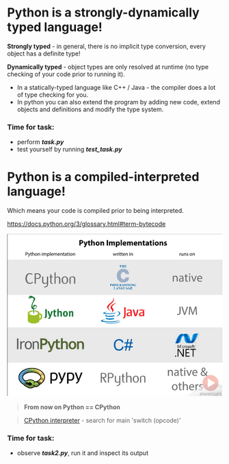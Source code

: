 # Python is a strongly-dynamically typed language!  
**Strongly typed** - in general, there is no implicit type conversion, every object has a definite type!  
  
**Dynamically typed** - object types are only resolved at runtime (no type checking of your code prior to running it).  
 - In a statically-typed language like C++ / Java - the compiler does a lot of type checking for you.  
 - In python you can also extend the program by adding new code, extend objects and definitions and modify the type system.
### Time for task:
 - perform ***task.py***
 - test yourself by running ***test_task.py***

# Python is a compiled-interpreted language!
Which means your code is compiled prior to being interpreted.

https://docs.python.org/3/glossary.html#term-bytecode

![enter image description here](/images/image001.png)


> **From now on Python == CPython**

> [CPython interpreter](https://github.com/python/cpython/blob/master/Python/ceval.c) - search for main 'switch (opcode)'
### Time for task:
- observe ***task2.py***, run it and inspect its output
<!--stackedit_data:
eyJoaXN0b3J5IjpbLTEzNjk5MzY1OSwxMzczMDAxMjM1LDQxOT
k5MTA1MiwxNzE4ODQ4NTk3XX0=
-->